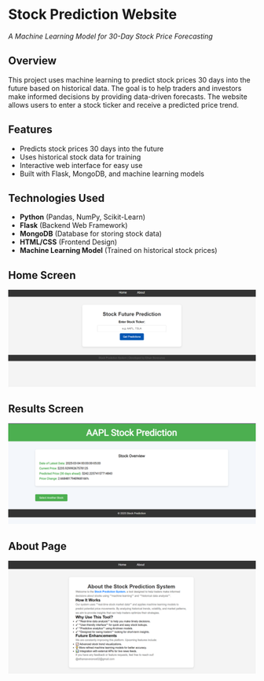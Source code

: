# **Stock Prediction Website**  
_A Machine Learning Model for 30-Day Stock Price Forecasting_  

## **Overview**  
This project uses machine learning to predict stock prices 30 days into the future based on historical data. The goal is to help traders and investors make informed decisions by providing data-driven forecasts. The website allows users to enter a stock ticker and receive a predicted price trend.  

## **Features**  
- Predicts stock prices 30 days into the future  
- Uses historical stock data for training  
- Interactive web interface for easy use  
- Built with Flask, MongoDB, and machine learning models  

## **Technologies Used**  
- **Python** (Pandas, NumPy, Scikit-Learn)  
- **Flask** (Backend Web Framework)  
- **MongoDB** (Database for storing stock data)  
- **HTML/CSS** (Frontend Design)  
- **Machine Learning Model** (Trained on historical stock prices)  


## Home Screen
![Description](images/firstone.png)

## Results Screen
![Description](images/third.png)

## About Page
![Description](images/last.png)
